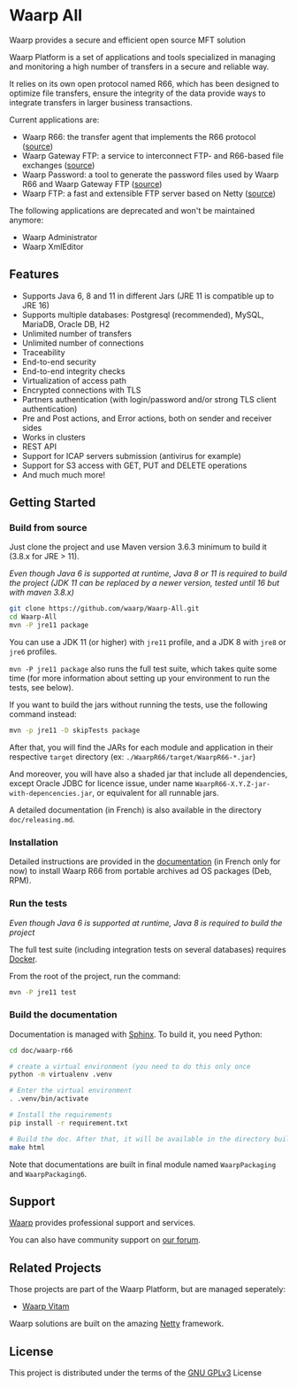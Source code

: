 Waarp All
=========

Waarp provides a secure and efficient open source MFT solution

Waarp Platform is a set of applications and tools specialized in managing and
monitoring a high number of transfers in a secure and reliable way.

It relies on its own open protocol named R66, which has been designed to
optimize file transfers, ensure the integrity of the data provide ways to
integrate transfers in larger business transactions.

Current applications are:
* Waarp R66: the transfer agent that implements the R66 protocol
  ([source](https://github.com/waarp/Waarp-All/tree/v3.6/WaarpR66))
* Waarp Gateway FTP: a service to interconnect FTP- and R66-based file exchanges
  ([source](https://github.com/waarp/Waarp-All/tree/v3.6/WaarpGatewayFtp))
* Waarp Password: a tool to generate the password files used by Waarp R66 and
  Waarp Gateway FTP
  ([source](https://github.com/waarp/Waarp-All/tree/v3.6/WaarpPassword))
* Waarp FTP: a fast and extensible FTP server based on Netty
  ([source](https://github.com/waarp/Waarp-All/tree/v3.6/WaarpFtp))

The following applications are deprecated and won't be maintained anymore:
- Waarp Administrator
- Waarp XmlEditor

## Features

* Supports Java 6, 8 and 11 in different Jars (JRE 11 is compatible up to JRE 16)
* Supports multiple databases: Postgresql (recommended), MySQL, MariaDB,  Oracle DB, H2
* Unlimited number of transfers
* Unlimited number of connections
* Traceability
* End-to-end security
* End-to-end integrity checks
* Virtualization of access path
* Encrypted connections with TLS
* Partners authentication (with login/password and/or strong TLS client
  authentication)
* Pre and Post actions, and Error actions, both on sender and receiver sides
* Works in clusters
* REST API
* Support for ICAP servers submission (antivirus for example)
* Support for S3 access with GET, PUT and DELETE operations
* And much much more!


## Getting Started

### Build from source

Just clone the project and use Maven version 3.6.3 minimum to build it (3.8.x for
JRE > 11).

*Even though Java 6 is supported at runtime, Java 8 or 11 is required to build the
project (JDK 11 can be replaced by a newer version, tested until 16 but with maven 3.8.x)*

```sh
git clone https://github.com/waarp/Waarp-All.git
cd Waarp-All
mvn -P jre11 package
```

You can use a JDK 11 (or higher) with `jre11` profile, and a JDK 8 with `jre8` or `jre6` profiles.

`mvn -P jre11 package` also runs the full test suite, which takes quite some time (for more
information about setting up your environment to run the tests, see below).

If you want to build the jars without running the tests, use the following
command instead:

```sh
mvn -p jre11 -D skipTests package
```

After that, you will find the JARs for each module and application in their
respective `target` directory (ex: `./WaarpR66/target/WaarpR66-*.jar`)

And moreover, you will have also a shaded jar that include all dependencies,
except Oracle JDBC for licence issue, under name `WaarpR66-X.Y.Z-jar-with-depencencies.jar`, or
equivalent for all runnable jars.

A detailed documentation (in French) is also available in the directory `doc/releasing.md`.


### Installation

Detailed instructions are provided in the
[documentation](https://doc.waarp.org/waarp-r66/latest/fr/ ) (in French only for
now) to install Waarp R66 from portable archives ad OS packages (Deb, RPM).

### Run the tests

*Even though Java 6 is supported at runtime, Java 8 is required to build the
project*

The full test suite (including integration tests on several databases) requires
[Docker](https://www.docker.com).

From the root of the project, run the command:

```sh
mvn -P jre11 test
```

### Build the documentation

Documentation is managed with [Sphinx](https://www.sphinx-doc.org/). To build
it, you need Python:

```sh
cd doc/waarp-r66

# create a virtual environment (you need to do this only once
python -m virtualenv .venv

# Enter the virtual environment
. .venv/bin/activate

# Install the requirements
pip install -r requirement.txt

# Build the doc. After that, it will be available in the directory build/html
make html
```

Note that documentations are built in final module named `WaarpPackaging` and `WaarpPackaging6`.

## Support

[Waarp](https://www.Waarp.fr) provides professional support and services.

You can also have community support on [our forum](https://discuss.waarp.org).

## Related Projects

Those projects are part of the Waarp Platform, but are managed seperately:

- [Waarp Vitam](https://github.com/waarp/WaarpVitam)

Waarp solutions are built on the amazing [Netty](https://netty.io/) framework.

## License

This project is distributed under the terms of the [GNU GPLv3](LICENSE.txt) License

